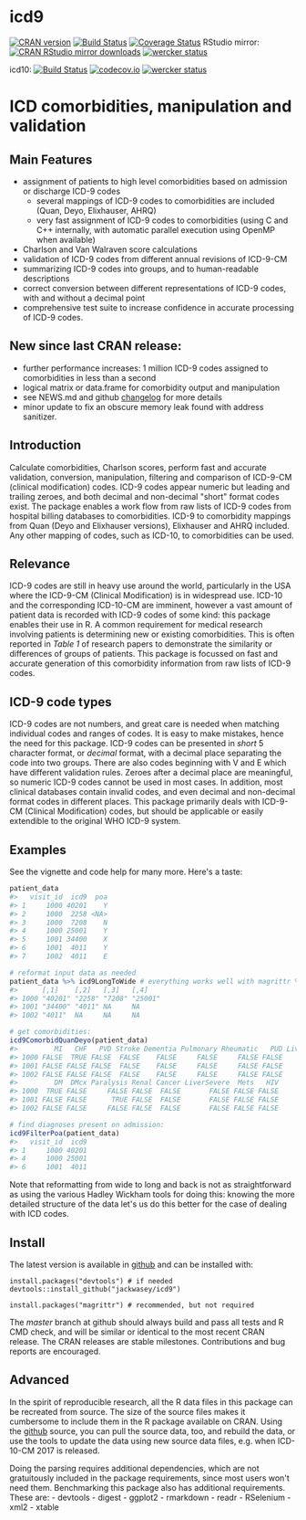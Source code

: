 <!--
Copyright (C) 2014 - 2016  Jack O. Wasey

This file is part of icd9.

icd9 is free software: you can redistribute it and/or modify
it under the terms of the GNU General Public License as published by
the Free Software Foundation, either version 3 of the License, or
(at your option) any later version.

icd9 is distributed in the hope that it will be useful,
but WITHOUT ANY WARRANTY; without even the implied warranty of
MERCHANTABILITY or FITNESS FOR A PARTICULAR PURPOSE. See the
GNU General Public License for more details.

You should have received a copy of the GNU General Public License
along with icd9. If not, see <http:#www.gnu.org/licenses/>.
-->
<!-- README.md is generated from README.Rmd. Please edit that file and render with rmarkdown::render("README.Rmd")-->
icd9
====

[![CRAN version](http://www.r-pkg.org/badges/version/icd9)](https://cran.r-project.org/package=icd9) [![Build Status](https://travis-ci.org/jackwasey/icd9.svg?branch=master)](https://travis-ci.org/jackwasey/icd9) [![Coverage Status](https://coveralls.io/repos/jackwasey/icd9/badge.svg?branch=master)](https://coveralls.io/r/jackwasey/icd9?branch=master) RStudio mirror: [![CRAN RStudio mirror downloads](http://cranlogs.r-pkg.org/badges/icd9)](https://cran.r-project.org/package=icd9) [![wercker status](https://app.wercker.com/status/158c843e8218371b23d1e44072770e92/m/master "wercker status")](https://app.wercker.com/project/bykey/158c843e8218371b23d1e44072770e92)

icd10: [![Build Status](https://travis-ci.org/jackwasey/icd9.svg?branch=icd10)](https://travis-ci.org/jackwasey/icd9) [![codecov.io](https://codecov.io/github/jackwasey/icd9/coverage.svg?branch=icd10)](https://codecov.io/github/jackwasey/icd9?branch=icd10) [![wercker status](https://app.wercker.com/status/158c843e8218371b23d1e44072770e92/m/icd10 "wercker status")](https://app.wercker.com/project/bykey/158c843e8218371b23d1e44072770e92)

ICD comorbidities, manipulation and validation
==============================================

Main Features
-------------

-   assignment of patients to high level comorbidities based on admission or discharge ICD-9 codes
    -   several mappings of ICD-9 codes to comorbidities are included (Quan, Deyo, Elixhauser, AHRQ)
    -   very fast assignment of ICD-9 codes to comorbidities (using C and C++ internally, with automatic parallel execution using OpenMP when available)
-   Charlson and Van Walraven score calculations
-   validation of ICD-9 codes from different annual revisions of ICD-9-CM
-   summarizing ICD-9 codes into groups, and to human-readable descriptions
-   correct conversion between different representations of ICD-9 codes, with and without a decimal point
-   comprehensive test suite to increase confidence in accurate processing of ICD-9 codes.

New since last CRAN release:
----------------------------

-   further performance increases: 1 million ICD-9 codes assigned to comorbidities in less than a second
-   logical matrix or data.frame for comorbidity output and manipulation
-   see NEWS.md and github [changelog](https://github.com/jackwasey/icd9/commits/master) for more details
-   minor update to fix an obscure memory leak found with address sanitizer.

Introduction
------------

Calculate comorbidities, Charlson scores, perform fast and accurate validation, conversion, manipulation, filtering and comparison of ICD-9-CM (clinical modification) codes. ICD-9 codes appear numeric but leading and trailing zeroes, and both decimal and non-decimal "short" format codes exist. The package enables a work flow from raw lists of ICD-9 codes from hospital billing databases to comorbidities. ICD-9 to comorbidity mappings from Quan (Deyo and Elixhauser versions), Elixhauser and AHRQ included. Any other mapping of codes, such as ICD-10, to comorbidities can be used.

Relevance
---------

ICD-9 codes are still in heavy use around the world, particularly in the USA where the ICD-9-CM (Clinical Modification) is in widespread use. ICD-10 and the corresponding ICD-10-CM are imminent, however a vast amount of patient data is recorded with ICD-9 codes of some kind: this package enables their use in R. A common requirement for medical research involving patients is determining new or existing comorbidities. This is often reported in *Table 1* of research papers to demonstrate the similarity or differences of groups of patients. This package is focussed on fast and accurate generation of this comorbidity information from raw lists of ICD-9 codes.

ICD-9 code types
----------------

ICD-9 codes are not numbers, and great care is needed when matching individual codes and ranges of codes. It is easy to make mistakes, hence the need for this package. ICD-9 codes can be presented in *short* 5 character format, or *decimal* format, with a decimal place separating the code into two groups. There are also codes beginning with V and E which have different validation rules. Zeroes after a decimal place are meaningful, so numeric ICD-9 codes cannot be used in most cases. In addition, most clinical databases contain invalid codes, and even decimal and non-decimal format codes in different places. This package primarily deals with ICD-9-CM (Clinical Modification) codes, but should be applicable or easily extendible to the original WHO ICD-9 system.

Examples
--------

See the vignette and code help for many more. Here's a taste:

``` r
patient_data
#>   visit_id  icd9  poa
#> 1     1000 40201    Y
#> 2     1000  2258 <NA>
#> 3     1000  7208    N
#> 4     1000 25001    Y
#> 5     1001 34400    X
#> 6     1001  4011    Y
#> 7     1002  4011    E

# reformat input data as needed
patient_data %>% icd9LongToWide # everything works well with magrittr %>%
#>      [,1]    [,2]   [,3]   [,4]   
#> 1000 "40201" "2258" "7208" "25001"
#> 1001 "34400" "4011" NA     NA     
#> 1002 "4011"  NA     NA     NA

# get comorbidities:
icd9ComorbidQuanDeyo(patient_data)
#>         MI   CHF   PVD Stroke Dementia Pulmonary Rheumatic   PUD LiverMild
#> 1000 FALSE  TRUE FALSE  FALSE    FALSE     FALSE     FALSE FALSE     FALSE
#> 1001 FALSE FALSE FALSE  FALSE    FALSE     FALSE     FALSE FALSE     FALSE
#> 1002 FALSE FALSE FALSE  FALSE    FALSE     FALSE     FALSE FALSE     FALSE
#>         DM  DMcx Paralysis Renal Cancer LiverSevere  Mets   HIV
#> 1000  TRUE FALSE     FALSE FALSE  FALSE       FALSE FALSE FALSE
#> 1001 FALSE FALSE      TRUE FALSE  FALSE       FALSE FALSE FALSE
#> 1002 FALSE FALSE     FALSE FALSE  FALSE       FALSE FALSE FALSE

# find diagnoses present on admission:
icd9FilterPoa(patient_data)
#>   visit_id  icd9
#> 1     1000 40201
#> 4     1000 25001
#> 6     1001  4011
```

Note that reformatting from wide to long and back is not as straightforward as using the various Hadley Wickham tools for doing this: knowing the more detailed structure of the data let's us do this better for the case of dealing with ICD codes.

Install
-------

The latest version is available in [github](https://github.com/jackwasey/icd9) and can be installed with:

    install.packages("devtools") # if needed
    devtools::install_github("jackwasey/icd9")

    install.packages("magrittr") # recommended, but not required

The *master* branch at github should always build and pass all tests and R CMD check, and will be similar or identical to the most recent CRAN release. The CRAN releases are stable milestones. Contributions and bug reports are encouraged.

Advanced
--------

In the spirit of reproducible research, all the R data files in this package can be recreated from source. The size of the source files makes it cumbersome to include them in the R package available on CRAN. Using the [github](https://github.com/jackwasey/icd9) source, you can pull the source data, too, and rebuild the data, or use the tools to update the data using new source data files, e.g. when ICD-10-CM 2017 is released.

Doing the parsing requires additional dependencies, which are not gratuitously included in the package requirements, since most users won't need them. Benchmarking this package also has additional requirements. These are: - devtools - digest - ggplot2 - rmarkdown - readr - RSelenium - xml2 - xtable
